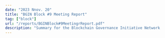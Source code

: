 ```yaml
---
date: "2023 Nnov. 20"
title: "BGIN Block #9 Meeting Report"
tag: ["block"]
url: "/reports/BGINBlock#9MeetingrReport.pdf"
description: "Summary for the Blockchain Governance Initiative Network's (BGIN) nineth block meeting. The event took place virtually over the course of 4 days”."
---
```

